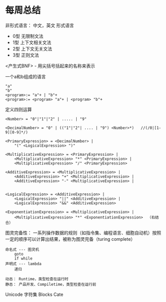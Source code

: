 # 每周总结
非形式语言： 中文，英文 形式语言

- 0型 无限制文法
- 1型 上下文相关文法
- 2型 上下文无关文法
- 3型 正则文法

<产生式BNF> - 用尖括号括起来的名称来表示

一个a和b组成的语言
```
"a"
"b"
<program>:= "a"+ | "b"+
<program>:= <program> "a"+ | <program> "b"+
```
定义四则运算
```
<Number> = "0"|"1"|"2" | ..... | "9"

<DecimalNumber> = "0" | (("1"|"2"| .... | "9") <Number>*)   //(/0|[1-9][0-9]*/)

<PrimaryExpression> = <DecimalNumber> |
    "(" <LogicalExpression> ")"

<MultiplicativeExpression> = <PrimaryExpression> |
    <MultiplicativeExpression> "*" <PrimaryExpression> |
    <MultiplicativeExpression> "/" <PrimaryExpression>

<AdditiveExpression> = <MultiplicativeExpression> |
    <AdditiveExpression> "+" <MultiplicativeExpression> |
    <AdditiveExpression> "-" <MultiplicativeExpression> |


<LogicalExpression> = <AdditiveExpression> |
    <LogicalExpression> "||" <AdditiveExpression> |
    <LogicalExpression> "&&" <AdditiveExpression>

<ExponentiationExpression> = <MultiplicativeExpression> |
    <MultiplicativeExpression> "*" <ExponentiationExpression>  （右结合）
```
图灵完备性： 一系列操作数据的规则（如指令集、编程语言、细胞自动机）按照一定的顺序可以计算出结果，被称为图灵完备（turing complete）
    
    命名式 --- 图灵机
        goto
        if while
    声明式 --- lambda
        递归
    
    动态： Runtime，类型检查在运行时
    静态： 产品开发、Compiletime，类型检查在运行前
    
Unicode 字符集 Blocks Cate



